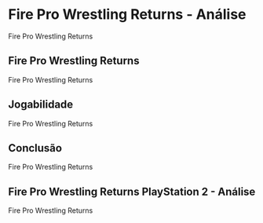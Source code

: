 ---
---

# Fire Pro Wrestling Returns - Análise

Fire Pro Wrestling Returns

## Fire Pro Wrestling Returns

Fire Pro Wrestling Returns

## Jogabilidade

Fire Pro Wrestling Returns

## Conclusão

Fire Pro Wrestling Returns

## Fire Pro Wrestling Returns PlayStation 2 - Análise

Fire Pro Wrestling Returns
